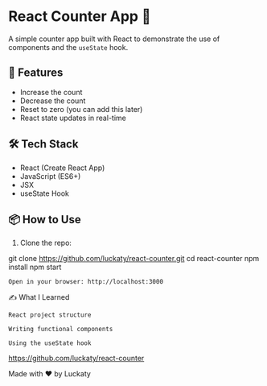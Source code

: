 # React Counter App 🚀

A simple counter app built with React to demonstrate the use of components and the `useState` hook.

## 🔧 Features

- Increase the count
- Decrease the count
- Reset to zero (you can add this later)
- React state updates in real-time

## 🛠️ Tech Stack

- React (Create React App)
- JavaScript (ES6+)
- JSX
- useState Hook

## 📦 How to Use

1. Clone the repo:


git clone https://github.com/luckaty/react-counter.git
cd react-counter
npm install
npm start

    Open in your browser: http://localhost:3000


✍️ What I Learned

    React project structure

    Writing functional components

    Using the useState hook


https://github.com/luckaty/react-counter

Made with ❤️ by Luckaty